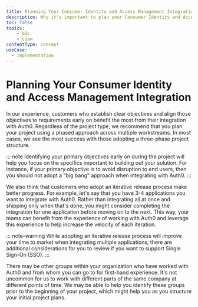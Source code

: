 ```yaml
---
title: Planning Your Consumer Identity and Access Management Integration
description: Why it's important to plan your Consumer Identity and Access Management Implementation prior to beginning the integration
toc: false
topics:
    - b2c
    - ciam
contentType: concept
useCase:
  - implementation
---
```

# Planning Your Consumer Identity and Access Management Integration

In our experience, customers who establish clear objectives and align those objectives to requirements early on benefit the most from their integration with Auth0. Regardless of the project type, we recommend that you plan your project using a phased approach across multiple workstreams. In most cases, we see the most success with those adopting a three-phase project structure.

::: note
Identifying your primary objectives early on during the project will help you focus on the specifics important to building out your solution. For instance, if your primary objective is to avoid disruption to end users, then you should not adopt a "big bang" approach when integrating with Auth0.
:::

We also think that customers who adopt an iterative release process make better progress. For example, let's say that you have 3-4 applications you want to integrate with Auth0. Rather than integrating all at once and shipping only when that's done, you might consider completing the integration for one application before moving on to the next. This way, your teams can benefit from the experience of working with Auth0 and leverage this experience to help increase the velocity of each iteration.

::: note-warning
While adopting an iterative release process will improve your time to market when integrating multiple applications, there are additional considerations for you to review if you want to support Single Sign-On (SSO).
:::

There may be other groups within your organization who have worked with Auth0 and from whom you can go to for first-hand experience. It's not uncommon for us to work with different parts of the same company at different points of time. We may be able to help you identify these groups prior to the beginning of your project, which might help you as you structure your initial project plans.